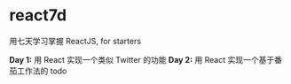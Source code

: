# react7d

用七天学习掌握 ReactJS, for starters

**Day 1:** 用 React 实现一个类似 Twitter 的功能
**Day 2:** 用 React 实现一个基于番茄工作法的 todo
